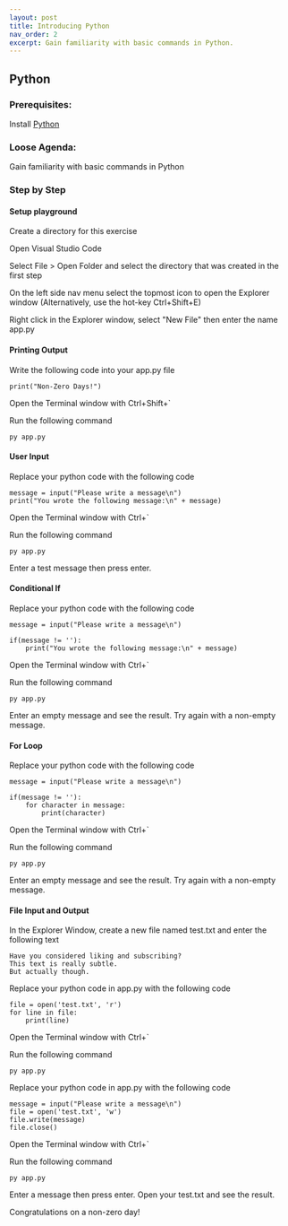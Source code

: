 ```yaml
---
layout: post
title: Introducing Python
nav_order: 2
excerpt: Gain familiarity with basic commands in Python.
---
```


## Python

### Prerequisites:

Install [Python](https://www.python.org/downloads/)

### Loose Agenda:

Gain familiarity with basic commands in Python

### Step by Step

#### Setup playground

Create a directory for this exercise

Open Visual Studio Code

Select File > Open Folder and select the directory that was created in the first step

On the left side nav menu select the topmost icon to open the Explorer window (Alternatively, use the hot-key Ctrl+Shift+E)

Right click in the Explorer window, select "New File" then enter the name app.py

#### Printing Output

Write the following code into your app.py file

```
print("Non-Zero Days!")
```

Open the Terminal window with Ctrl+Shift+`

Run the following command

```
py app.py
```

#### User Input

Replace your python code with the following code

```
message = input("Please write a message\n")
print("You wrote the following message:\n" + message)
```

Open the Terminal window with Ctrl+`

Run the following command

```
py app.py
```

Enter a test message then press enter.

#### Conditional If

Replace your python code with the following code

```
message = input("Please write a message\n")

if(message != ''):
    print("You wrote the following message:\n" + message)
```

Open the Terminal window with Ctrl+`

Run the following command

```
py app.py
```

Enter an empty message and see the result. Try again with a non-empty message.

#### For Loop

Replace your python code with the following code

```
message = input("Please write a message\n")

if(message != ''):
    for character in message:
        print(character)
```

Open the Terminal window with Ctrl+`

Run the following command

```
py app.py
```

Enter an empty message and see the result. Try again with a non-empty message.

#### File Input and Output

In the Explorer Window, create a new file named test.txt and enter the following text

```
Have you considered liking and subscribing?
This text is really subtle.
But actually though.
```

Replace your python code in app.py with the following code

```
file = open('test.txt', 'r')
for line in file:
    print(line)
```

Open the Terminal window with Ctrl+`

Run the following command

```
py app.py
```

Replace your python code in app.py with the following code

```
message = input("Please write a message\n")
file = open('test.txt', 'w')
file.write(message)
file.close()
```

Open the Terminal window with Ctrl+`

Run the following command

```
py app.py
```

Enter a message then press enter. Open your test.txt and see the result.

Congratulations on a non-zero day!
